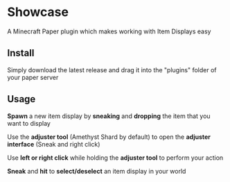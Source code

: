 # Showcase
A Minecraft Paper plugin which makes working with Item Displays easy

## Install
Simply download the latest release and drag it into the "plugins" folder of your paper server

## Usage

**Spawn** a new item display by **sneaking** and **dropping** the item that you want to display

Use the **adjuster tool** (Amethyst Shard by default) to open the **adjuster interface** (Sneak and right click)

Use **left or right click** while holding the **adjuster tool** to perform your action

**Sneak** and **hit** to **select/deselect** an item display in your world
